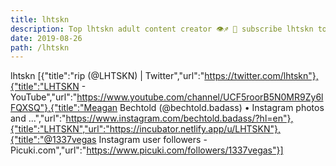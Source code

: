 ```yaml
---
title: lhtskn
description: Top lhtskn adult content creator 👁♐️ 👑 subscribe lhtskn to my porn site below IG lhtskn
date: 2019-08-26
path: /lhtskn
---
```


lhtskn
[{"title":"rip (@LHTSKN) | Twitter","url":"https://twitter.com/lhtskn"},{"title":"LHTSKN - YouTube","url":"https://www.youtube.com/channel/UCF5roorB5N0MR9Zy6lFQXSQ"},{"title":"Meagan Bechtold (@bechtold.badass) • Instagram photos and ...","url":"https://www.instagram.com/bechtold.badass/?hl=en"},{"title":"LHTSKN","url":"https://incubator.netlify.app/u/LHTSKN"},{"title":"@1337vegas Instagram user followers - Picuki.com","url":"https://www.picuki.com/followers/1337vegas"}]

